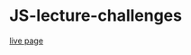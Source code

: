 # JS-lecture-challenges

[live page](https://ec-utblidningar-web20-csharp-intro.github.io/JS-lecture-challenges/)
